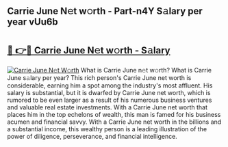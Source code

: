 ## Carrie June N𝚎t w𝚘rth - Part-n4Y S𝚊lary per year vUu6b

# <h2><a href="http://gc2eur.nevu.top/?p=Carrie+June">🔗 👉🔴 Carrie June N𝚎t w𝚘rth - S𝚊lary</a></h2>

[![Carrie June N𝚎t W𝚘rth](https://i.imgur.com/Oavwk0R.jpeg)](http://gc2eur.nevu.top/?p=Carrie+June)
What is Carrie June n𝚎t w𝚘rth? What is Carrie June s𝚊lary per year?
This rich person's Carrie June net worth is considerable, earning him a spot among the industry's most affluent. His salary is substantial, but it is dwarfed by Carrie June net worth, which is rumored to be even larger as a result of his numerous business ventures and valuable real estate investments. With a Carrie June net worth that places him in the top echelons of wealth, this man is famed for his business acumen and financial savvy. With a Carrie June net worth in the billions and a substantial income, this wealthy person is a leading illustration of the power of diligence, perseverance, and financial intelligence.
